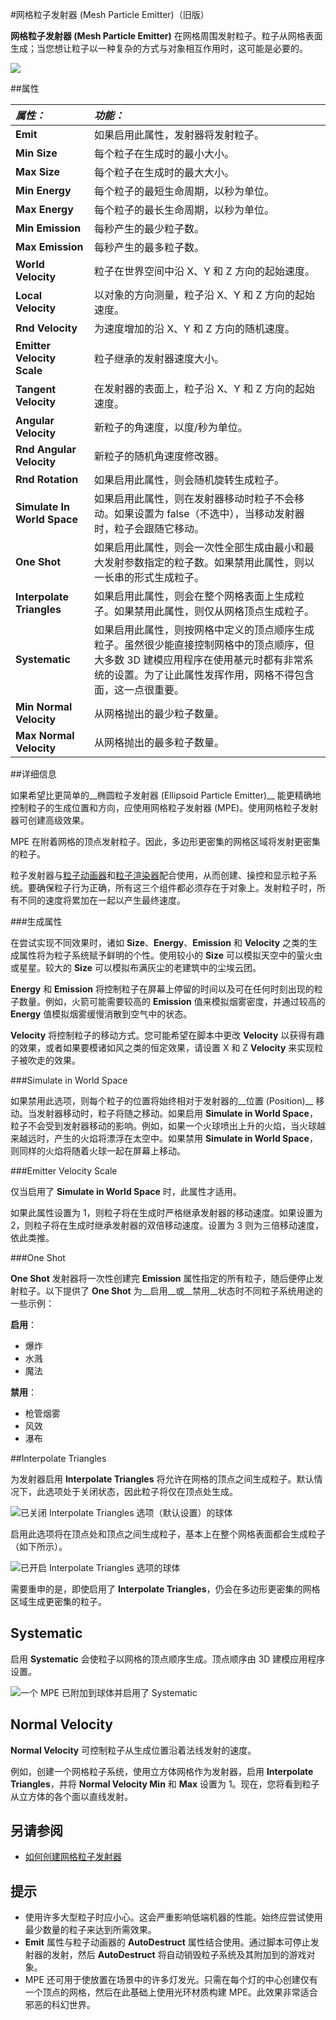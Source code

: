 #网格粒子发射器 (Mesh Particle Emitter)（旧版）


__网格粒子发射器 (Mesh Particle Emitter)__ 在网格周围发射粒子。粒子从网格表面生成；当您想让粒子以一种复杂的方式与对象相互作用时，这可能是必要的。


![](../uploads/Main/Inspector-MeshPE.png) 


##属性


|**_属性：_** |**_功能：_** |
|:---|:---|
|__Emit__ |如果启用此属性，发射器将发射粒子。 |
|__Min Size__ |每个粒子在生成时的最小大小。 |
|__Max Size__ |每个粒子在生成时的最大大小。 |
|__Min Energy__ |每个粒子的最短生命周期，以秒为单位。 |
|__Max Energy__ |每个粒子的最长生命周期，以秒为单位。 |
|__Min Emission__ |每秒产生的最少粒子数。 |
|__Max Emission__ |每秒产生的最多粒子数。 |
|__World Velocity__ |粒子在世界空间中沿 X、Y 和 Z 方向的起始速度。 |
|__Local Velocity__ |以对象的方向测量，粒子沿 X、Y 和 Z 方向的起始速度。 |
|__Rnd Velocity__ |为速度增加的沿 X、Y 和 Z 方向的随机速度。 |
|__Emitter Velocity Scale__ |粒子继承的发射器速度大小。 |
|__Tangent Velocity__ |在发射器的表面上，粒子沿 X、Y 和 Z 方向的起始速度。 |
|__Angular Velocity__ |新粒子的角速度，以度/秒为单位。|
|__Rnd Angular Velocity__ |新粒子的随机角速度修改器。|
|__Rnd Rotation__ |如果启用此属性，则会随机旋转生成粒子。|
|__Simulate In World Space__ |如果启用此属性，则在发射器移动时粒子不会移动。如果设置为 false（不选中），当移动发射器时，粒子会跟随它移动。 |
|__One Shot__ |如果启用此属性，则会一次性全部生成由最小和最大发射参数指定的粒子数。如果禁用此属性，则以一长串的形式生成粒子。 |
|__Interpolate Triangles__ |如果启用此属性，则会在整个网格表面上生成粒子。如果禁用此属性，则仅从网格顶点生成粒子。 |
|__Systematic__ |如果启用此属性，则按网格中定义的顶点顺序生成粒子。虽然很少能直接控制网格中的顶点顺序，但大多数 3D 建模应用程序在使用基元时都有非常系统的设置。为了让此属性发挥作用，网格不得包含面，这一点很重要。 |
|__Min Normal Velocity__ |从网格抛出的最少粒子数量。 |
|__Max Normal Velocity__ |从网格抛出的最多粒子数量。 |


##详细信息

如果希望比更简单的__椭圆粒子发射器 (Ellipsoid Particle Emitter)__ 能更精确地控制粒子的生成位置和方向，应使用网格粒子发射器 (MPE)。使用网格粒子发射器可创建高级效果。

MPE 在附着网格的顶点发射粒子。因此，多边形更密集的网格区域将发射更密集的粒子。

粒子发射器与[粒子动画器](class-ParticleAnimator.html)和[粒子渲染器](class-ParticleRenderer.html)配合使用，从而创建、操控和显示粒子系统。要确保粒子行为正确，所有这三个组件都必须存在于对象上。发射粒子时，所有不同的速度将累加在一起以产生最终速度。


###生成属性

在尝试实现不同效果时，诸如 __Size__、__Energy__、__Emission__ 和 __Velocity__ 之类的生成属性将为粒子系统赋予鲜明的个性。使用较小的 __Size__ 可以模拟天空中的萤火虫或星星。较大的 __Size__ 可以模拟布满灰尘的老建筑中的尘埃云团。

__Energy__ 和 __Emission__ 将控制粒子在屏幕上停留的时间以及可在任何时刻出现的粒子数量。例如，火箭可能需要较高的 __Emission__ 值来模拟烟雾密度，并通过较高的 __Energy__ 值模拟烟雾缓慢消散到空气中的状态。

__Velocity__ 将控制粒子的移动方式。您可能希望在脚本中更改 __Velocity__ 以获得有趣的效果，或者如果要模诸如风之类的恒定效果，请设置 X 和 Z __Velocity__ 来实现粒子被吹走的效果。


###Simulate in World Space

如果禁用此选项，则每个粒子的位置将始终相对于发射器的__位置 (Position)__ 移动。当发射器移动时，粒子将随之移动。如果启用 __Simulate in World Space__，粒子不会受到发射器移动的影响。例如，如果一个火球喷出上升的火焰，当火球越来越远时，产生的火焰将漂浮在太空中。如果禁用 __Simulate in World Space__，则同样的火焰将随着火球一起在屏幕上移动。


###Emitter Velocity Scale

仅当启用了 __Simulate in World Space__ 时，此属性才适用。

如果此属性设置为 1，则粒子将在生成时严格继承发射器的移动速度。如果设置为 2，则粒子将在生成时继承发射器的双倍移动速度。设置为 3 则为三倍移动速度，依此类推。


###One Shot

__One Shot__ 发射器将一次性创建完 __Emission__ 属性指定的所有粒子，随后便停止发射粒子。以下提供了 __One Shot__ 为__启用__或__禁用__状态时不同粒子系统用途的一些示例：

__启用__：

* 爆炸
* 水溅
* 魔法

__禁用__：

* 枪管烟雾
* 风效
* 瀑布



##Interpolate Triangles

为发射器启用 __Interpolate Triangles__ 将允许在网格的顶点之间生成粒子。默认情况下，此选项处于关闭状态，因此粒子将仅在顶点处生成。


![已关闭 Interpolate Triangles 选项（默认设置）的球体](../uploads/Main/MeshPE-InterpolateOff.png)

启用此选项将在顶点处和顶点之间生成粒子，基本上在整个网格表面都会生成粒子（如下所示）。


![已开启 Interpolate Triangles 选项的球体](../uploads/Main/MeshPE-InterpolateOn.png)

需要重申的是，即使启用了 __Interpolate Triangles__，仍会在多边形更密集的网格区域生成更密集的粒子。


Systematic
----------


启用 __Systematic__ 会使粒子以网格的顶点顺序生成。顶点顺序由 3D 建模应用程序设置。


![一个 MPE 已附加到球体并启用了 Systematic](../uploads/Main/MeshPE-Systematic.png)


Normal Velocity
---------------


__Normal Velocity__ 可控制粒子从生成位置沿着法线发射的速度。

例如，创建一个网格粒子系统，使用立方体网格作为发射器，启用 __Interpolate Triangles__，并将 __Normal Velocity Min__ 和 __Max__ 设置为 1。现在，您将看到粒子从立方体的各个面以直线发射。


另请参阅
--------


* [如何创建网格粒子发射器](HOWTO-MeshParticleEmitter.html)


提示
-----

* 使用许多大型粒子时应小心。这会严重影响低端机器的性能。始终应尝试使用最少数量的粒子来达到所需效果。
* __Emit__ 属性与粒子动画器的 __AutoDestruct__ 属性结合使用。通过脚本可停止发射器的发射，然后 __AutoDestruct__ 将自动销毁粒子系统及其附加到的游戏对象。
* MPE 还可用于使放置在场景中的许多灯发光。只需在每个灯的中心创建仅有一个顶点的网格，然后在此基础上使用光环材质构建 MPE。此效果非常适合邪恶的科幻世界。
